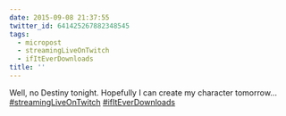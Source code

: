 ```yaml
---
date: 2015-09-08 21:37:55
twitter_id: 641425267882348545
tags:
  - micropost
  - streamingLiveOnTwitch
  - ifItEverDownloads
title: ''
---
```


Well, no Destiny tonight. Hopefully I can create my character tomorrow... [#streamingLiveOnTwitch](https://twitter.com/hashtag/streamingLiveOnTwitch) [#ifItEverDownloads](https://twitter.com/hashtag/ifItEverDownloads)
